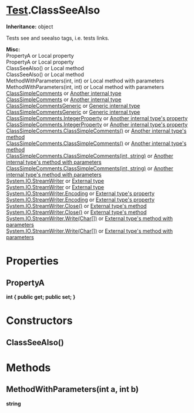 # [Test](TableOfContents.Test.md).ClassSeeAlso

**Inheritance:** object  

Tests see and seealso tags, i.e. tests links.  

**Misc:**  
PropertyA or Local property  
PropertyA or Local property  
ClassSeeAlso() or Local method  
ClassSeeAlso() or Local method  
MethodWithParameters(int, int) or Local method with parameters  
MethodWithParameters(int, int) or Local method with parameters  
[ClassSimpleComments](Test.ClassSimpleComments.md) or [Another internal type](Test.ClassSimpleComments.md)  
[ClassSimpleComments](Test.ClassSimpleComments.md) or [Another internal type](Test.ClassSimpleComments.md)  
[ClassSimpleCommentsGeneric](Test.ClassSimpleCommentsGeneric_T_U_.md) or [Generic internal type](Test.ClassSimpleCommentsGeneric_T_U_.md)  
[ClassSimpleCommentsGeneric](Test.ClassSimpleCommentsGeneric_T_U_.md) or [Generic internal type](Test.ClassSimpleCommentsGeneric_T_U_.md)  
[ClassSimpleComments.IntegerProperty](Test.ClassSimpleComments.md) or [Another internal type's property](Test.ClassSimpleComments.md)  
[ClassSimpleComments.IntegerProperty](Test.ClassSimpleComments.md) or [Another internal type's property](Test.ClassSimpleComments.md)  
[ClassSimpleComments.ClassSimpleComments()](Test.ClassSimpleComments.md) or [Another internal type's method](Test.ClassSimpleComments.md)  
[ClassSimpleComments.ClassSimpleComments()](Test.ClassSimpleComments.md) or [Another internal type's method](Test.ClassSimpleComments.md)  
[ClassSimpleComments.ClassSimpleComments(int, string)](Test.ClassSimpleComments.md) or [Another internal type's method with parameters](Test.ClassSimpleComments.md)  
[ClassSimpleComments.ClassSimpleComments(int, string)](Test.ClassSimpleComments.md) or [Another internal type's method with parameters](Test.ClassSimpleComments.md)  
[System.IO.StreamWriter](https://docs.microsoft.com/en-us/dotnet/api/system.io.streamwriter) or [External type](https://docs.microsoft.com/en-us/dotnet/api/system.io.streamwriter)  
[System.IO.StreamWriter](https://docs.microsoft.com/en-us/dotnet/api/system.io.streamwriter) or [External type](https://docs.microsoft.com/en-us/dotnet/api/system.io.streamwriter)  
[System.IO.StreamWriter.Encoding](https://docs.microsoft.com/en-us/dotnet/api/system.io.streamwriter.encoding) or [External type's property](https://docs.microsoft.com/en-us/dotnet/api/system.io.streamwriter.encoding)  
[System.IO.StreamWriter.Encoding](https://docs.microsoft.com/en-us/dotnet/api/system.io.streamwriter.encoding) or [External type's property](https://docs.microsoft.com/en-us/dotnet/api/system.io.streamwriter.encoding)  
[System.IO.StreamWriter.Close()](https://docs.microsoft.com/en-us/dotnet/api/system.io.streamwriter.close) or [External type's method](https://docs.microsoft.com/en-us/dotnet/api/system.io.streamwriter.close)  
[System.IO.StreamWriter.Close()](https://docs.microsoft.com/en-us/dotnet/api/system.io.streamwriter.close) or [External type's method](https://docs.microsoft.com/en-us/dotnet/api/system.io.streamwriter.close)  
[System.IO.StreamWriter.Write(Char[])](https://docs.microsoft.com/en-us/dotnet/api/system.io.streamwriter.write) or [External type's method with parameters](https://docs.microsoft.com/en-us/dotnet/api/system.io.streamwriter.write)  
[System.IO.StreamWriter.Write(Char[])](https://docs.microsoft.com/en-us/dotnet/api/system.io.streamwriter.write) or [External type's method with parameters](https://docs.microsoft.com/en-us/dotnet/api/system.io.streamwriter.write)  

# Properties

## PropertyA

**int { public get; public set; }**  

# Constructors

## ClassSeeAlso()

# Methods

## MethodWithParameters(int a, int b)

**string**  

